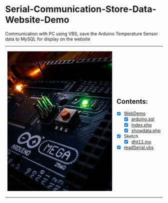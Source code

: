 # Serial-Communication-Store-Data-Website-Demo

Communication with PC using VBS, save the Arduino Temperature Sensor data to MySQL for display on the website

<table cellspacing="0" cellpadding="0" style="widht:100%;border: none;">
<tr>
<td style="widht:50%;">

![Arduino-Logo](https://raw.githubusercontent.com/arduino-uno/Serial-Communication-Store-Data-Website-Demo/main/chipz.png)

</td>
<td style="widht:50%;">

## Contents:
- [x] <a href='https://github.com/arduino-uno/Serial-Communication-Store-Data-Website-Demo/tree/main/webdemo'>WebDemo</a>
  - [x] <a href='https://github.com/arduino-uno/Serial-Communication-Store-Data-Website-Demo/blob/main/webdemo/arduino.sql'>arduino.sql</a>
  - [x] <a href='https://github.com/arduino-uno/Serial-Communication-Store-Data-Website-Demo/blob/main/webdemo/index.php'>index.php</a>
  - [x] <a href='https://github.com/arduino-uno/Serial-Communication-Store-Data-Website-Demo/blob/main/webdemo/showdata.php'>showdata.php</a>
- [x] Sketch
  - [x] <a href='https://github.com/arduino-uno/Serial-Communication-Store-Data-Website-Demo/blob/main/sketch/dht11.ino'>dht11.ino</a>
- [x] <a href='https://github.com/arduino-uno/Serial-Communication-Store-Data-Website-Demo/blob/main/readSerial.vbs'>readSerial.vbs</a>

</td>
</tr>
</table>
